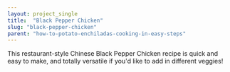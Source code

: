 ```yaml
---
layout: project_single
title:  "Black Pepper Chicken"
slug: "black-pepper-chicken"
parent: "how-to-potato-enchiladas-cooking-in-easy-steps"
---
```

This restaurant-style Chinese Black Pepper Chicken recipe is quick and easy to make, and totally versatile if you'd like to add in different veggies!